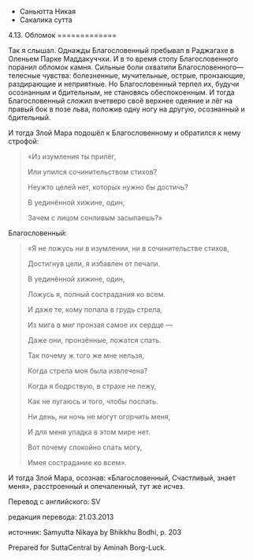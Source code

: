 









* Саньютта Никая
* Сакалика сутта


4\.13\. Обломок
\=\=\=\=\=\=\=\=\=\=\=\=\=



Так я слышал\. Однажды Благословенный пребывал в Раджагахе в Оленьем Парке Маддакуччхи\. И в то время стопу Благословенного поранил обломок камня\. Сильные боли охватили Благословенного—телесные чувства: болезненные, мучительные, острые, пронзающие, раздирающие и неприятные\. Но Благословенный терпел их, будучи осознанным и бдительным, не становясь обеспокоенным\. И тогда Благословенный сложил вчетверо своё верхнее одеяние и лёг на правый бок в позе льва, положив одну ногу на другую, осознанный и бдительный\.


И тогда Злой Мара подошёл к Благословенному и обратился к нему строфой:



> «Из изумления ты прилёг,  
> 
> Или упился сочинительством стихов?  
> 
> Неужто целей нет, которых нужно бы достичь?  
> 
> В уединённой хижине, один,  
> 
> Зачем с лицом сонливым засыпаешь?»


Благословенный:



> «Я не ложусь ни в изумлении, ни в сочинительстве стихов,  
> 
> Достигнув цели, я избавлен от печали\.  
> 
> В уединённой хижине, один,  
> 
> Ложусь я, полный сострадания ко всем\.  
> 
>   
> 
> И даже те, кому попала в грудь стрела,  
> 
> Из мига в миг пронзая самое их сердце —  
> 
> Даже они, пронзённые, ложатся спать\.  
> 
> Так почему ж того же мне нельзя,  
> 
> Когда стрела моя была извлечена?  
> 
>   
> 
> Когда я бодрствую, в страхе не лежу,  
> 
> Как не пугаюсь и того, чтобы поспать\.  
> 
> Ни день, ни ночь не могут огорчить меня,  
> 
> И для меня упадка в этом мире нет\.  
> 
> Вот почему спокойно спать могу,  
> 
> Имея сострадание ко всем»\.


И тогда Злой Мара, осознав: «Благословенный, Счастливый, знает меня», расстроенный и опечаленный, тут же исчез\.



Перевод с английского: SV


редакция перевода: 21\.03\.2013


источник: Samyutta Nikaya by Bhikkhu Bodhi, p\. 203


Prepared for SuttaCentral by Aminah Borg\-Luck\.






